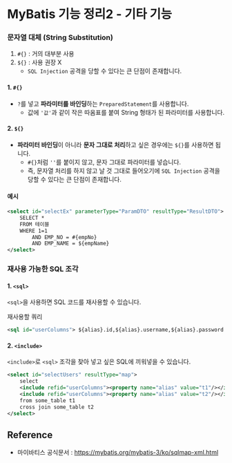 # MyBatis 기능 정리2 - 기타 기능


### 문자열 대체 (String Substitution)

1. `#{}` : 거의 대부분 사용
2. `${}` : 사용 권장 X 
   - `SQL Injection` 공격을 당할 수 있다는 큰 단점이 존재합니다.


#### 1. `#{}`
- `?`를 넣고 **파라미터를 바인딩**하는 `PreparedStatement`를 사용합니다.
  - 값에 `'값'`과 같이 작은 따옴표를 붙여 String 형태가 된 파라미터를 사용합니다.

#### 2. `${}`
- **파라미터 바인딩**이 아니라 **문자 그대로 처리**하고 싶은 경우에는 `${}`를 사용하면 됩니다.
  - `#{}`처럼 `''`를 붙이지 않고, 문자 그대로 파라미터를 넣습니다. 
  - 즉, 문자열 처리를 하지 않고 날 것 그대로 들어오기에 `SQL Injection` 공격을 당할 수 있다는 큰 단점이 존재합니다.


#### 예시
```xml
<select id="selectEx" parameterType="ParamDTO" resultType="ResultDTO">
    SELECT *
    FROM 테이블
    WHERE 1=1
        AND EMP_NO = #{empNo}
        AND EMP_NAME = ${empName}
</select>
```



### 재사용 가능한 SQL 조각

#### 1. `<sql>`
`<sql>`을 사용하면 SQL 코드를 재사용할 수 있습니다.

재사용할 쿼리
```xml
<sql id="userColumns"> ${alias}.id,${alias}.username,${alias}.password </sql>
```

#### 2. `<include>`
`<include>`로 `<sql>` 조각을 찾아 넣고 싶은 SQL에 끼워넣을 수 있습니다.

```xml
<select id="selectUsers" resultType="map">
    select
    <include refid="userColumns"><property name="alias" value="t1"/></include>,
    <include refid="userColumns"><property name="alias" value="t2"/></include>
    from some_table t1
    cross join some_table t2
</select>
```


## Reference
- 마이바티스 공식문서 : https://mybatis.org/mybatis-3/ko/sqlmap-xml.html